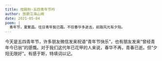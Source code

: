 ```yaml
---
title: 桂殿秋·五四青年节吟
author: 放歌江海山阙
date: 2021-05-04
poem: |
  青年节，夏繁昌。往日青年鬓已霜。不叹春华多逝去，前路风光有夕阳。
---
```


今天是五四青年节，许多朋友微信发来祝语“青年节快乐”，也有朋友发来“曾经青年今已翁”的感慨。对于我们这代年已花甲的人来说，春华不再，青春已逝。但“夕阳无限好”。有感于斯，特填词以记。
